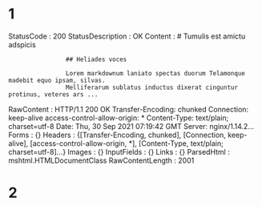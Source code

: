 # 1
StatusCode        : 200
StatusDescription : OK
Content           : # Tumulis est amictu adspicis
                    
                    ## Heliades voces
                    
                    Lorem markdownum laniato spectas duorum Telamonque madebit equo ipsam, silvas.
                    Melliferarum sublatus inductus dixerat cinguntur protinus, veteres ars ...
RawContent        : HTTP/1.1 200 OK
                    Transfer-Encoding: chunked
                    Connection: keep-alive
                    access-control-allow-origin: *
                    Content-Type: text/plain; charset=utf-8
                    Date: Thu, 30 Sep 2021 07:19:42 GMT
                    Server: nginx/1.14.2...
Forms             : {}
Headers           : {[Transfer-Encoding, chunked], [Connection, keep-alive], [access-control-allow-origin, *], [Content-Type, text/plain; charset=utf-8]...}
Images            : {}
InputFields       : {}
Links             : {}
ParsedHtml        : mshtml.HTMLDocumentClass
RawContentLength  : 2001
# 2